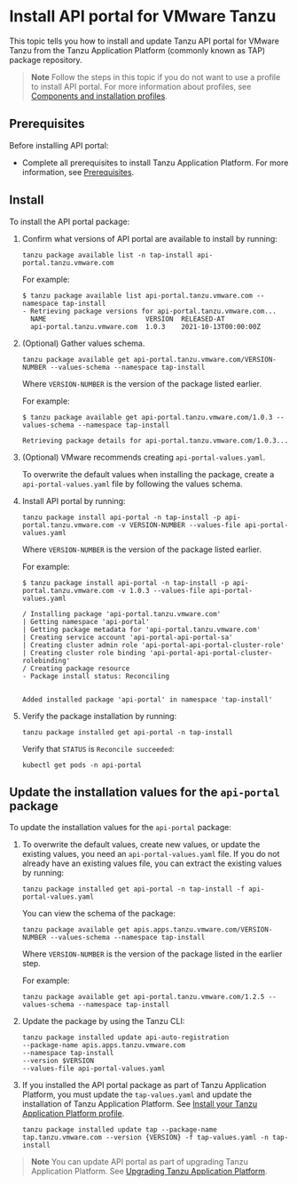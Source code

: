 # Install API portal for VMware Tanzu

This topic tells you how to install and update Tanzu API portal for VMware Tanzu
from the Tanzu Application Platform (commonly known as TAP) package repository.

>**Note** Follow the steps in this topic if you do not want to use a profile to install API portal.
For more information about profiles, see [Components and installation profiles](../about-package-profiles.hbs.md).

## <a id='prereqs'></a>Prerequisites

Before installing API portal:

- Complete all prerequisites to install Tanzu Application Platform. For more information, see [Prerequisites](../prerequisites.md).

## <a id='install'></a> Install

To install the API portal package:

1. Confirm what versions of API portal are available to install by running:

    ```console
    tanzu package available list -n tap-install api-portal.tanzu.vmware.com
    ```

    For example:

    ```console
    $ tanzu package available list api-portal.tanzu.vmware.com --namespace tap-install
    - Retrieving package versions for api-portal.tanzu.vmware.com...
      NAME                         VERSION  RELEASED-AT
      api-portal.tanzu.vmware.com  1.0.3    2021-10-13T00:00:00Z
    ```

2. (Optional) Gather values schema.

    ```console
    tanzu package available get api-portal.tanzu.vmware.com/VERSION-NUMBER --values-schema --namespace tap-install
    ```

    Where `VERSION-NUMBER` is the version of the package listed earlier.

    For example:

    ```console
    $ tanzu package available get api-portal.tanzu.vmware.com/1.0.3 --values-schema --namespace tap-install

    Retrieving package details for api-portal.tanzu.vmware.com/1.0.3...
    ```

3. (Optional) VMware recommends creating `api-portal-values.yaml`.

   To overwrite the default values when installing the package, create a `api-portal-values.yaml` file by following the values schema.

4. Install API portal by running:

    ```console
    tanzu package install api-portal -n tap-install -p api-portal.tanzu.vmware.com -v VERSION-NUMBER --values-file api-portal-values.yaml
    ```

    Where `VERSION-NUMBER` is the version of the package listed earlier.

    For example:

    ```console
    $ tanzu package install api-portal -n tap-install -p api-portal.tanzu.vmware.com -v 1.0.3 --values-file api-portal-values.yaml

    / Installing package 'api-portal.tanzu.vmware.com'
    | Getting namespace 'api-portal'
    | Getting package metadata for 'api-portal.tanzu.vmware.com'
    | Creating service account 'api-portal-api-portal-sa'
    | Creating cluster admin role 'api-portal-api-portal-cluster-role'
    | Creating cluster role binding 'api-portal-api-portal-cluster-rolebinding'
    / Creating package resource
    - Package install status: Reconciling


    Added installed package 'api-portal' in namespace 'tap-install'
    ```

5. Verify the package installation by running:

    ```console
    tanzu package installed get api-portal -n tap-install
    ```

    Verify that `STATUS` is `Reconcile succeeded`:

    ```console
    kubectl get pods -n api-portal
    ```

## <a id='update-values'></a>Update the installation values for the `api-portal` package

To update the installation values for the `api-portal` package:

1. To overwrite the default values, create new values, or update the existing values, you need an
   `api-portal-values.yaml` file. If you do not already have an existing values file, you can extract the existing values by running:

    ```console
    tanzu package installed get api-portal -n tap-install -f api-portal-values.yaml
    ```

    You can view the schema of the package:

    ```console
    tanzu package available get apis.apps.tanzu.vmware.com/VERSION-NUMBER --values-schema --namespace tap-install
    ```

    Where `VERSION-NUMBER` is the version of the package listed in the earlier step.

    For example:

    ```console
    tanzu package available get api-portal.tanzu.vmware.com/1.2.5 --values-schema --namespace tap-install
    ```

2. Update the package by using the Tanzu CLI:

    ```console
    tanzu package installed update api-auto-registration
    --package-name apis.apps.tanzu.vmware.com
    --namespace tap-install
    --version $VERSION
    --values-file api-portal-values.yaml
    ```

3. If you installed the API portal package as part of Tanzu Application Platform, you must update the `tap-values.yaml` and update the installation of Tanzu Application Platform.
See [Install your Tanzu Application Platform profile](../install-online/profile.hbs.md#install-profile).

    ```console
    tanzu package installed update tap --package-name tap.tanzu.vmware.com --version {VERSION} -f tap-values.yaml -n tap-install
    ```

>**Note** You can update API portal as part of upgrading Tanzu Application Platform. See [Upgrading Tanzu Application Platform](../upgrading.hbs.md).
